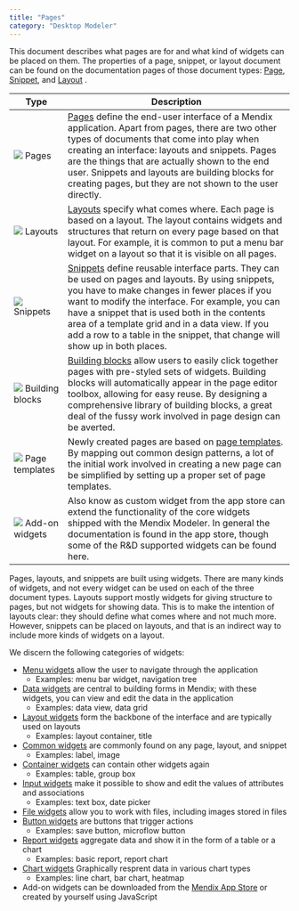 ```yaml
---
title: "Pages"
category: "Desktop Modeler"
---
```


This document describes what pages are for and what kind of widgets can be placed on them. The properties of a page, snippet, or layout document can be found on the documentation pages of those document types: [Page](page), [Snippet](snippet), and [Layout](layout) .

Type | Description
--- | ---
[![](attachments/pages/page-icon.png)](pages) Pages | [Pages](page) define the end-user interface of a Mendix application. Apart from pages, there are two other types of documents that come into play when creating an interface: layouts and snippets. Pages are the things that are actually shown to the end user. Snippets and layouts are building blocks for creating pages, but they are not shown to the user directly.
[![](attachments/pages/layout-icon.png)](layout) Layouts | [Layouts](layout) specify what comes where. Each page is based on a layout. The layout contains widgets and structures that return on every page based on that layout. For example, it is common to put a menu bar widget on a layout so that it is visible on all pages. 
[![](attachments/pages/snippet-icon.png)](snippet) Snippets | [Snippets](snippet) define reusable interface parts. They can be used on pages and layouts. By using snippets, you have to make changes in fewer places if you want to modify the interface. For example, you can have a snippet that is used both in the contents area of a template grid and in a data view. If you add a row to a table in the snippet, that change will show up in both places.
[![](attachments/pages/building-block-icon.png)](building-block) Building blocks | [Building blocks](building-block) allow users to easily click together pages with pre-styled sets of widgets. Building blocks will automatically appear in the page editor toolbox, allowing for easy reuse. By designing a comprehensive library of building blocks, a great deal of the fussy work involved in page design can be averted.  
[![](attachments/pages/page-template-icon.png)](page-templates) Page templates | Newly created pages are based on [page templates](page-templates). By mapping out common design patterns, a lot of the initial work involved in creating a new page can be simplified by setting up a proper set of page templates. 
[![](attachments/pages/add-on-widgets-icon.png)](add-on-widgets) Add-on widgets | Also know as custom widget from the app store can extend the functionality of the core widgets shipped with the Mendix Modeler. In general the documentation is found in the app store, though some of the R&D supported widgets can be found here.

Pages, layouts, and snippets are built using widgets. There are many kinds of widgets, and not every widget can be used on each of the three document types. Layouts support mostly widgets for giving structure to pages, but not widgets for showing data. This is to make the intention of layouts clear: they should define what comes where and not much more. However, snippets can be placed on layouts, and that is an indirect way to include more kinds of widgets on a layout.

We discern the following categories of widgets:

* [Menu widgets](menu-widgets) allow the user to navigate through the application
    * Examples: menu bar widget, navigation tree
* [Data widgets](data-widgets) are central to building forms in Mendix; with these widgets, you can view and edit the data in the application
    * Examples: data view, data grid
* [Layout widgets](layout-widgets) form the backbone of the interface and are typically used on layouts
    * Examples: layout container, title
* [Common widgets](common-widgets) are commonly found on any page, layout, and snippet
    * Examples: label, image
* [Container widgets](container-widgets) can contain other widgets again
    * Examples: table, group box
* [Input widgets](input-widgets) make it possible to show and edit the values of attributes and associations
    * Examples: text box, date picker
* [File widgets](file-widgets) allow you to work with files, including images stored in files
* [Button widgets](button-widgets) are buttons that trigger actions
    * Examples: save button, microflow button
* [Report widgets](report-widgets) aggregate data and show it in the form of a table or a chart
    * Examples: basic report, report chart
* [Chart widgets](chart-widgets) Graphically resprent data in various chart types
    * Examples: line chart, bar chart, heatmap
* Add-on widgets can be downloaded from the [Mendix App Store](https://appstore.mendix.com/) or created by yourself using JavaScript
